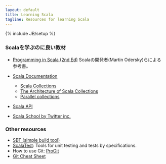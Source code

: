 ```yaml
---
layout: default
title: Learning Scala
tagline: Resources for learning Scala
---
```

{% include JB/setup %}

### Scalaを学ぶのに良い教材
* [Programming in Scala (2nd Ed)](http://www.artima.com/shop/programming_in_scala)
Scalaの開発者(Martin Odersky)らによる参考書。


* [Scala Documentation](http://docs.scala-lang.org/)
  * [Scala Collections](http://docs.scala-lang.org/overviews/collections/introduction.html)
  * [The Architecture of Scala Collections](http://docs.scala-lang.org/overviews/core/architecture-of-scala-collections.html)
  * [Parallel collections](http://docs.scala-lang.org/overviews/parallel-collections/overview.html)
* [Scala API](http://www.scala-lang.org/api/current/index.html)
* [Scala School by Twitter inc.](http://twitter.github.com/scala_school/)

### Other resources
* [SBT (simple build tool)](https://github.com/harrah/xsbt/wiki)
* [ScalaTest](http://www.scalatest.org/): Tools for unit testing and tests by specifications.
* How to use Git: [ProGit](http://progit.org/)
* [Git Cheat Sheet](http://help.github.com/git-cheat-sheets/)


